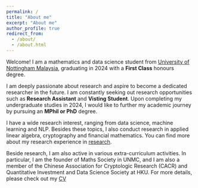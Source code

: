 ```yaml
---
permalink: /
title: "About me"
excerpt: "About me"
author_profile: true
redirect_from: 
  - /about/
  - /about.html
---
```


Welcome! I am a mathematics and data science student from [University of Nottingham Malaysia](https://www.nottingham.edu.my/), graduating in 2024 with a **First Class** honours degree.

I am deeply passionate about research and aspire to become a dedicated researcher in the future. I am constantly seeking out research opportunities such as **Research Assistant** and **Visting Student**. Upon completing my undergraduate studies in 2024, I would like to further my academic journey by pursuing an **MPhil or PhD** degree.

I have a wide research interest, ranging from data science, machine learning and NLP. Besides these topics, I also conduct research in applied linear algebra, cryptography and financial mathematics. You can find more about my research experience in [research](research).

Beside research, I am also active in various extra-curriculum activities. In particular, I am the founder of Maths Society in UNMC, and I am also a member of the Chinese Association for Cryptologic Research (CACR) and Quantitative Investment and Data Science Society at HKU. For more details, please check out my [CV](cv)